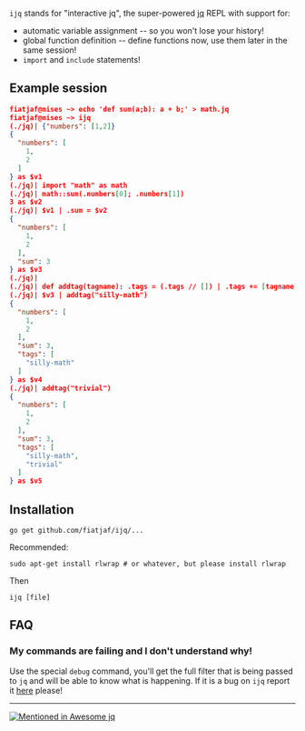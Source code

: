 `ijq` stands for "interactive jq", the super-powered [jq](https://stedolan.github.io/jq/) REPL with support for:

  * automatic variable assignment -- so you won't lose your history!
  * global function definition -- define functions now, use them later in the same session!
  * `import` and `include` statements!

Example session
---------------

```json
fiatjaf@mises ~> echo 'def sum(a;b): a + b;' > math.jq
fiatjaf@mises ~> ijq
(./jq)| {"numbers": [1,2]}
{
  "numbers": [
    1,
    2
  ]
} as $v1
(./jq)| import "math" as math
(./jq)| math::sum(.numbers[0]; .numbers[1])
3 as $v2
(./jq)| $v1 | .sum = $v2
{
  "numbers": [
    1,
    2
  ],
  "sum": 3
} as $v3
(./jq)| 
(./jq)| def addtag(tagname): .tags = (.tags // []) | .tags += [tagname]
(./jq)| $v3 | addtag("silly-math")
{
  "numbers": [
    1,
    2
  ],
  "sum": 3,
  "tags": [
    "silly-math"
  ]
} as $v4
(./jq)| addtag("trivial")
{
  "numbers": [
    1,
    2
  ],
  "sum": 3,
  "tags": [
    "silly-math",
    "trivial"
  ]
} as $v5
```

Installation
------------

```
go get github.com/fiatjaf/ijq/...
```

Recommended:

```
sudo apt-get install rlwrap # or whatever, but please install rlwrap
```

Then

```
ijq [file]
```


FAQ
---

### My commands are failing and I don't understand why!

Use the special `debug` command, you'll get the full filter that is being passed to `jq` and will be able to know what is happening. If it is a bug on `ijq` report it [here](https://github.com/fiatjaf/ijq/issues) please!

---

[![Mentioned in Awesome jq](https://awesome.re/mentioned-badge.svg)](https://github.com/fiatjaf/awesome-jq)

